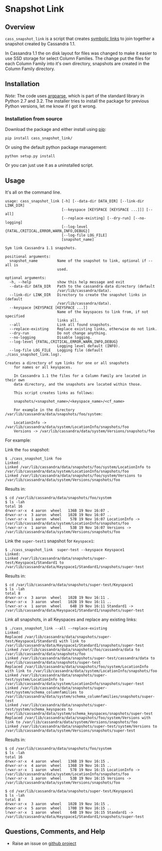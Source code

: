 # Snapshot Link

## Overview

``cass_snapshot_link`` is a script that creates [symbolic links](http://en.wikipedia.org/wiki/Symbolic_links) to join together a snapshot created by Cassandra 1.1.

In Cassandra 1.1 the on disk layout for files was changed to make it easier to use SSD storage for select Column Families. The change put the files for each Column Family into it's own directory, snapshots are created in the Column Family directory.

## Installation

*Note:* The code uses [argparse](http://docs.python.org/2/library/argparse.html), which is part of the standard library in Python 2.7 and 3.2. The installer tries to install the package for previous Python versions, let me know if I got it wrong. 

### Installation from source
 
Download the package and either install using [pip](http://www.pip-installer.org/):

`pip install cass_snapshot_link/`

Or using the default python package management:

`python setup.py install`

Or you can just use it as a uninstalled script.

## Usage

It's all on the command line. 

```
usage: cass_snapshot_link [-h] [--data-dir DATA_DIR] [--link-dir LINK_DIR]
                          [--keyspace [KEYSPACE [KEYSPACE ...]]] [--all]
                          [--replace-existing] [--dry-run] [--no-logging]
                          [--log-level {FATAL,CRITICAL,ERROR,WARN,INFO,DEBUG}]
                          [--log-file LOG_FILE]
                          [snapshot_name]

Sym link Cassandra 1.1 snapshots.

positional arguments:
  snapshot_name         Name of the snapshot to link, optional if --all is
                        used.

optional arguments:
  -h, --help            show this help message and exit
  --data-dir DATA_DIR   Path to the cassandra data directory (default
                        /var/lib/cassandra/data).
  --link-dir LINK_DIR   Directory to create the snapshot links in (default
                        /var/lib/cassandra/data).
  --keyspace [KEYSPACE [KEYSPACE ...]]
                        Name of the keyspaces to link from, if not specified
                        links all.
  --all                 Link all found snapshots.
  --replace-existing    Replace existing links, otherwise do not link.
  --dry-run             Do not change anything.
  --no-logging          Disable logging.
  --log-level {FATAL,CRITICAL,ERROR,WARN,INFO,DEBUG}
                        Logging level default (INFO).
  --log-file LOG_FILE   Logging file (default ./cass_snapshot_link.log).

Creates a directory of sym links for one or all snapshots 
    for names or all keyspaces. 

    In Cassandra 1.1 the files for a Column Family are located in their own 
    data directory, and the snapshots are located within those.

    This script creates links as follows:

    snapshots/<snapshot_name>/<keyspace_name>/<cf_name>

    For example in the directory /var/lib/cassandra/data/snapshots/foo/system:

    LocationInfo -> /var/lib/cassandra/data/system/LocationInfo/snapshots/foo
    Versions -> /var/lib/cassandra/data/system/Versions/snapshots/foo
```

For example:

Link the ``foo`` snapshot:

```
$ ./cass_snapshot_link foo
Linked:
Linked /var/lib/cassandra/data/snapshots/foo/system/LocationInfo to /var/lib/cassandra/data/system/LocationInfo/snapshots/foo
Linked /var/lib/cassandra/data/snapshots/foo/system/Versions to /var/lib/cassandra/data/system/Versions/snapshots/foo
```

Results in:

```
$ cd /var/lib/cassandra/data/snapshots/foo/system
$ ls -lah
total 16
drwxr-xr-x  4 aaron  wheel   136B 19 Nov 16:07 .
drwxr-xr-x  3 aaron  wheel   102B 19 Nov 16:07 ..
lrwxr-xr-x  1 aaron  wheel    57B 19 Nov 16:07 LocationInfo -> /var/lib/cassandra/data/system/LocationInfo/snapshots/foo
lrwxr-xr-x  1 aaron  wheel    53B 19 Nov 16:07 Versions -> /var/lib/cassandra/data/system/Versions/snapshots/foo
```

Link the ``super-test1`` snapshot for ``Keyspace1``:

```
$ ./cass_snapshot_link  super-test --keyspace Keyspace1
Linked:
Linked /var/lib/cassandra/data/snapshots/super-test/Keyspace1/Standard1 to /var/lib/cassandra/data/Keyspace1/Standard1/snapshots/super-test
```

Results in:

```
$ cd /var/lib/cassandra/data/snapshots/super-test/Keyspace1
$ ls -lah 
total 8
drwxr-xr-x  3 aaron  wheel   102B 19 Nov 16:11 .
drwxr-xr-x  3 aaron  wheel   102B 19 Nov 16:11 ..
lrwxr-xr-x  1 aaron  wheel    64B 19 Nov 16:11 Standard1 -> /var/lib/cassandra/data/Keyspace1/Standard1/snapshots/super-test
```

Link all snapshots, in all Keyspaces and replace any existing links:

```
$ ./cass_snapshot_link --all --replace-existing
Linked:
Replaced /var/lib/cassandra/data/snapshots/super-test/Keyspace1/Standard1 with link to /var/lib/cassandra/data/Keyspace1/Standard1/snapshots/super-test
Linked /var/lib/cassandra/data/snapshots/foo/cassandra/data to /var/lib/cassandra/data/snapshots/foo
Linked /var/lib/cassandra/data/snapshots/super-test/cassandra/data to /var/lib/cassandra/data/snapshots/super-test
Replaced /var/lib/cassandra/data/snapshots/foo/system/LocationInfo with link to /var/lib/cassandra/data/system/LocationInfo/snapshots/foo
Linked /var/lib/cassandra/data/snapshots/super-test/system/LocationInfo to /var/lib/cassandra/data/system/LocationInfo/snapshots/super-test
Linked /var/lib/cassandra/data/snapshots/super-test/system/schema_columnfamilies to /var/lib/cassandra/data/system/schema_columnfamilies/snapshots/super-test
Linked /var/lib/cassandra/data/snapshots/super-test/system/schema_keyspaces to /var/lib/cassandra/data/system/schema_keyspaces/snapshots/super-test
Replaced /var/lib/cassandra/data/snapshots/foo/system/Versions with link to /var/lib/cassandra/data/system/Versions/snapshots/foo
Linked /var/lib/cassandra/data/snapshots/super-test/system/Versions to /var/lib/cassandra/data/system/Versions/snapshots/super-test
```

Results in:

```
$ cd /var/lib/cassandra/data/snapshots/foo/system
$ ls -lah 
total 16
drwxr-xr-x  4 aaron  wheel   136B 19 Nov 16:15 .
drwxr-xr-x  4 aaron  wheel   136B 19 Nov 16:15 ..
lrwxr-xr-x  1 aaron  wheel    57B 19 Nov 16:15 LocationInfo -> /var/lib/cassandra/data/system/LocationInfo/snapshots/foo
lrwxr-xr-x  1 aaron  wheel    53B 19 Nov 16:15 Versions -> /var/lib/cassandra/data/system/Versions/snapshots/foo

$ cd /var/lib/cassandra/data/snapshots/super-test/Keyspace1
$ ls -lah 
total 8
drwxr-xr-x  3 aaron  wheel   102B 19 Nov 16:15 .
drwxr-xr-x  5 aaron  wheel   170B 19 Nov 16:15 ..
lrwxr-xr-x  1 aaron  wheel    64B 19 Nov 16:15 Standard1 -> /var/lib/cassandra/data/Keyspace1/Standard1/snapshots/super-test
```

Questions, Comments, and Help
-----------------------------

* Raise an issue on [github project](https://github.com/thelastpickle/cass_snapshot_link)
